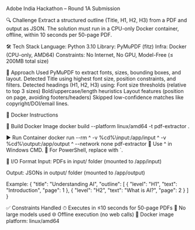 Adobe India Hackathon – Round 1A Submission


🔍 Challenge
Extract a structured outline (Title, H1, H2, H3) from a PDF and output as JSON.
The solution must run in a CPU-only Docker container, offline, within 10 seconds per 50-page PDF.


🛠 Tech Stack
Language: Python 3.10
Library: PyMuPDF (fitz)
Infra: Docker (CPU-only, AMD64)
Constraints: No Internet, No GPU, Model-Free (≤ 200MB total size)



🧠 Approach
Used PyMuPDF to extract fonts, sizes, bounding boxes, and layout.
Detected Title using highest font size, position constraints, and filters.
Detected headings (H1, H2, H3) using:
Font size thresholds (relative to top 3 sizes)
Bold/uppercase/length heuristics
Layout features (position on page, avoiding footers/headers)
Skipped low-confidence matches like copyright/DOI/email lines.



🐳 Docker Instructions

🔨 Build Docker Image
docker build --platform linux/amd64 -t pdf-extractor .

▶ Run Container
docker run --rm ^
 -v %cd%\input:/app/input ^
 -v %cd%\output:/app/output ^
 --network none pdf-extractor
📌 Use ^ in Windows CMD.
📌 For PowerShell, replace with `.



📂 I/O Format
Input:
PDFs in input/ folder (mounted to /app/input)

Output:
JSONs in output/ folder (mounted to /app/output)

Example:
{
  "title": "Understanding AI",
  "outline": [
    { "level": "H1", "text": "Introduction", "page": 1 },
    { "level": "H2", "text": "What is AI?", "page": 2 }
  ]
}


✅ Constraints Handled
⏱ Executes in ≤10 seconds for 50-page PDFs
🧠 No large models used
🌐 Offline execution (no web calls)
🧊 Docker image platform: linux/amd64